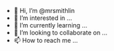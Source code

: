 - 👋 Hi, I’m @mrsmithlin
- 👀 I’m interested in ...
- 🌱 I’m currently learning ...
- 💞️ I’m looking to collaborate on ...
- 📫 How to reach me ...

<!---
mrsmithlin/mrsmithlin is a ✨ special ✨ repository because its `README.md` (this file) appears on your GitHub profile.
You can click the Preview link to take a look at your changes.
--->

